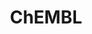 ---
bigquery: https://console.cloud.google.com/bigquery?p=patents-public-data&d=ebi_chembl&page=dataset
citation: '"The ChEMBL database in 2017." Anna Gaulton, Anne Hersey, Michał Nowotka,
  A Patrícia Bento, Jon Chambers, David Mendez, Prudence Mutowo, Francis Atkinson,
  Louisa J Bellis, Elena Cibrián-Uhalte, Mark Davies, Nathan Dedman, Anneli Karlsson,
  María Paula Magariños, John P Overington, George Papadatos, Ines Smit, Andrew R
  Leach Nucleic acids Research (2017) 45 (Database Issue), D945-D954'
contributors: European Bioinformatics Institute
cost: None
description: ChEMBL Data is a manually curated database of small molecules used in
  drug discovery, including information about existing patented drugs.
documentation: 'schema: https://www.ebi.ac.uk/chembl/db_schema


  '
last_edit: 04/08/2022, 17:35:45
location: https://console.cloud.google.com/marketplace/product/google_patents_public_datasets/chembl
maintained_by: EMBL-EBI, an outstation of European Molecular Biology Laboratory
related_publications: '

  ChEMBL: towards direct deposition of bioassay data.


  Mendez D, Gaulton A, Bento AP, Chambers J, De Veij M, Félix E, Magariños MP, Mosquera
  JF, Mutowo P, Nowotka M, Gordillo-Marañón M, Hunter F, Junco L, Mugumbate G, Rodriguez-Lopez
  M, Atkinson F, Bosc N, Radoux CJ, Segura-Cabrera A, Hersey A, Leach AR.


  — Nucleic Acids Res. 2019; 47(D1):D930-D940. doi: 10.1093/nar/gky1075

  '
schema_fields:
- pchembl_value
- tid_fixed
- value
- major_class
- ddd_comment
- prediction_method
- hbd
- bei
- entity_type
- doc_type
- patent_expire_date
- frac_code
- who_extra
- uo_units
- mw_freebase
- activity_count
- num_ro5_violations
- caloha_id
- black_box_warning
- stem
- availability_type
- acd_most_apka
- ref_type
- published_type
- usan_substem
- cell_id
- trade_name
- alert_set_id
- withdrawn_reason
- disease_efficacy
- standard_type
- ro3_pass
- targcomp_id
- mutation
- level2_description
- helm_notation
- l2
- alert_name
- formulation_id
- cell_description
- indication_class
- curated_by
- name
- standard_text_value
- published_value
- aidx
- stat
- log_id
- active_ingredient
- updated_by
- cx_logd
- doc_id
- level5
- frac_class_id
- data_validity_comment
- parent_go_id
- first_in_class
- direct_interaction
- bto_id
- type
- level3_description
- accession
- parent_type
- component_id
- mesh_heading
- l1
- ingredient
- l4
- level1_description
- cx_most_apka
- molecular_species
- src_assay_id
- cell_name
- rtb
- ad_type
- efo_term
- source_domain_id
- short_name
- confidence
- previous_company
- abstract
- biocomp_id
- route
- research_stem
- ap_id
- compound_key
- go_id
- standard_inchi_key
- tax_id
- target_mapping
- innovator_company
- submission_date
- num_alerts
- qudt_units
- who_name
- drug_record_id
- targrel_id
- variant_id
- active_molregno
- assay_cell_type
- warning_id
- warnref_id
- isoform
- volume
- subgroup
- annotation
- entity_id
- path
- src_description
- uberon_id
- res_stem_id
- heavy_atoms
- mechanism_of_action
- mc_target_type
- standard_upper_value
- rgid
- domain_id
- ass_cls_map_id
- site_residues
- cellosaurus_id
- compound_name
- met_conversion
- mw_monoisotopic
- topical
- src_id
- end_position
- usan_stem_id
- relation
- chembl_id
- standard_relation
- journal
- molecular_mechanism
- domain_name
- comp_class_id
- cpd_str_alert_id
- upper_value
- target_type
- clo_id
- withdrawn_flag
- sitecomp_id
- record_id
- cx_most_bpka
- lle
- comp_go_id
- substrate_record_id
- patent_no
- creation_date
- mol_atc_id
- warning_type
- component_synonym
- first_page
- job_id
- applicant_full_name
- class_level
- ridx
- confidence_score
- last_active
- aromatic_rings
- mc_target_accession
- domain_type
- nda_type
- dosed_ingredient
- issue
- met_id
- compd_id
- title
- usan_stem
- cl_lincs_id
- protein_class_desc
- standard_value
- predbind_id
- mol_hrac_id
- acd_most_bpka
- cell_source_tissue
- bao_id
- src_compound_id
- version
- actsm_id
- metref_id
- alert_id
- hrac_code
- level1
- target_desc
- parent_id
- published_relation
- potential_duplicate
- usan_stem_definition
- hbd_lipinski
- patent_id
- parent_molregno
- normal_range_min
- ddd_admr
- assay_param_id
- relationship_type
- action_type
- organism
- authors
- tid
- cell_source_organism
- acd_logp
- molecule_type
- db_version
- normal_range_max
- hba_lipinski
- result_flag
- selectivity_comment
- syn_type
- published_units
- assay_organism
- warning_country
- std_act_id
- withdrawn_year
- aspect
- efo_id
- l5
- parameter_value
- protein_class_id
- usan_year
- first_approval
- mec_id
- cidx
- assay_tissue
- parameter_type
- updated_on
- compsyn_id
- parenteral
- l8
- assay_type
- comments
- definition
- text_value
- bao_format
- mechanism_comment
- alogp
- status
- max_phase_for_ind
- site_name
- level4
- country
- standard_inchi
- species_group_flag
- therapeutic_flag
- ref_url
- prod_pat_id
- as_id
- synonyms
- assay_source
- bao_endpoint
- structure_type
- smarts
- standard_units
- chirality
- pathway_id
- acd_logd
- inorganic_flag
- l7
- site_id
- met_comment
- assay_desc
- metabolite_record_id
- warning_class
- description
- ref_id
- canonical_smiles
- irac_class_id
- tissue_id
- label
- prodrug
- full_mwt
- cx_logp
- l3
- db_source
- company
- molsyn_id
- ddd_id
- activity_comment
- pref_name
- start_position
- homologue
- set_name
- approval_date
- assay_tax_id
- assay_class_id
- source
- num_lipinski_ro5_violations
- cell_source_tax_id
- sei
- qed_weighted
- product_id
- downgraded
- stem_class
- natural_product
- class_type
- publication_number
- co_stem_id
- dosage_form
- hrac_class_id
- mc_organism
- level4_description
- patent_use_code
- orig_description
- tbl
- idx
- mecref_id
- mol_irac_id
- warning_year
- max_phase
- protein_class_synonym
- enzyme_tid
- src_short_name
- le
- cell_ontology_id
- oral
- pubmed_id
- molregno
- assay_category
- full_molformula
- assay_id
- polymer_flag
- curation_comment
- related_tid
- molfile
- smid
- hba
- drug_product_flag
- chebi_par_id
- protclasssyn_id
- sequence
- strength
- mc_target_name
- ddd_value
- atc_code
- withdrawn_country
- relationship
- binding_site_comment
- toid
- warning_description
- oc_id
- withdrawn_class
- last_page
- irac_code
- standard_flag
- pathway_key
- delist_flag
- component_type
- activity_id
- priority
- mc_tax_id
- assay_test_type
- level2
- relationship_desc
- assay_subcellular_fraction
- assay_strain
- drugind_id
- mol_frac_id
- domain_description
- drug_substance_flag
- mesh_id
- l6
- indref_id
- units
- psa
- doi
- level3
- ddd_units
- year
- enzyme_name
- sequence_md5sum
shortname: chembl
tags:
- biotechnology
- health
- chemical
- bioinformatics
- medical
terms_of_use: CC BY-SA 3.0
title: ChEMBL
uuid: e232a192-965c-4ec9-904c-155b6dfe56c5
---